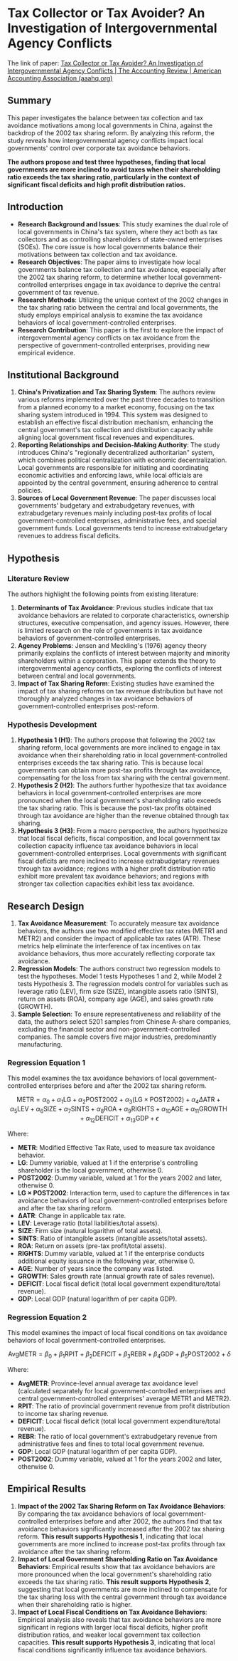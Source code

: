 # Tax Collector or Tax Avoider? An Investigation of Intergovernmental Agency Conflicts



The link of paper: [Tax Collector or Tax Avoider? An Investigation of Intergovernmental Agency Conflicts | The Accounting Review | American Accounting Association (aaahq.org)](https://publications.aaahq.org/accounting-review/article-abstract/92/2/247/3882/Tax-Collector-or-Tax-Avoider-An-Investigation-of?redirectedFrom=fulltext)

## Summary

This paper investigates the balance between tax collection and tax avoidance motivations among local governments in China, against the backdrop of the 2002 tax sharing reform. By analyzing this reform, the study reveals how intergovernmental agency conflicts impact local governments' control over corporate tax avoidance behaviors. 



**The authors propose and test three hypotheses, finding that local governments are more inclined to avoid taxes when their shareholding ratio exceeds the tax sharing ratio, particularly in the context of significant fiscal deficits and high profit distribution ratios.**

## Introduction

- **Research Background and Issues**: This study examines the dual role of local governments in China's tax system, where they act both as tax collectors and as controlling shareholders of state-owned enterprises (SOEs). The core issue is how local governments balance their motivations between tax collection and tax avoidance.
- **Research Objectives**: The paper aims to investigate how local governments balance tax collection and tax avoidance, especially after the 2002 tax sharing reform, to determine whether local government-controlled enterprises engage in tax avoidance to deprive the central government of tax revenue.
- **Research Methods**: Utilizing the unique context of the 2002 changes in the tax sharing ratio between the central and local governments, the study employs empirical analysis to examine the tax avoidance behaviors of local government-controlled enterprises.
- **Research Contribution**: This paper is the first to explore the impact of intergovernmental agency conflicts on tax avoidance from the perspective of government-controlled enterprises, providing new empirical evidence.

## Institutional Background

1. **China's Privatization and Tax Sharing System**: The authors review various reforms implemented over the past three decades to transition from a planned economy to a market economy, focusing on the tax sharing system introduced in 1994. This system was designed to establish an effective fiscal distribution mechanism, enhancing the central government's tax collection and distribution capacity while aligning local government fiscal revenues and expenditures.
2. **Reporting Relationships and Decision-Making Authority**: The study introduces China's "regionally decentralized authoritarian" system, which combines political centralization with economic decentralization. Local governments are responsible for initiating and coordinating economic activities and enforcing laws, while local officials are appointed by the central government, ensuring adherence to central policies.
3. **Sources of Local Government Revenue**: The paper discusses local governments' budgetary and extrabudgetary revenues, with extrabudgetary revenues mainly including post-tax profits of local government-controlled enterprises, administrative fees, and special government funds. Local governments tend to increase extrabudgetary revenues to address fiscal deficits.

## Hypothesis

### Literature Review

The authors highlight the following points from existing literature:

1. **Determinants of Tax Avoidance**: Previous studies indicate that tax avoidance behaviors are related to corporate characteristics, ownership structures, executive compensation, and agency issues. However, there is limited research on the role of governments in tax avoidance behaviors of government-controlled enterprises.
2. **Agency Problems**: Jensen and Meckling's (1976) agency theory primarily explains the conflicts of interest between majority and minority shareholders within a corporation. This paper extends the theory to intergovernmental agency conflicts, exploring the conflicts of interest between central and local governments.
3. **Impact of Tax Sharing Reform**: Existing studies have examined the impact of tax sharing reforms on tax revenue distribution but have not thoroughly analyzed changes in tax avoidance behaviors of government-controlled enterprises post-reform.

### Hypothesis Development

1. **Hypothesis 1 (H1)**: The authors propose that following the 2002 tax sharing reform, local governments are more inclined to engage in tax avoidance when their shareholding ratio in local government-controlled enterprises exceeds the tax sharing ratio. This is because local governments can obtain more post-tax profits through tax avoidance, compensating for the loss from tax sharing with the central government.
2. **Hypothesis 2 (H2)**: The authors further hypothesize that tax avoidance behaviors in local government-controlled enterprises are more pronounced when the local government's shareholding ratio exceeds the tax sharing ratio. This is because the post-tax profits obtained through tax avoidance are higher than the revenue obtained through tax sharing.
3. **Hypothesis 3 (H3)**: From a macro perspective, the authors hypothesize that local fiscal deficits, fiscal composition, and local government tax collection capacity influence tax avoidance behaviors in local government-controlled enterprises. Local governments with significant fiscal deficits are more inclined to increase extrabudgetary revenues through tax avoidance; regions with a higher profit distribution ratio exhibit more prevalent tax avoidance behaviors; and regions with stronger tax collection capacities exhibit less tax avoidance.

## Research Design

1. **Tax Avoidance Measurement**: To accurately measure tax avoidance behaviors, the authors use two modified effective tax rates (METR1 and METR2) and consider the impact of applicable tax rates (ATR). These metrics help eliminate the interference of tax incentives on tax avoidance behaviors, thus more accurately reflecting corporate tax avoidance.
2. **Regression Models**: The authors construct two regression models to test the hypotheses. Model 1 tests Hypotheses 1 and 2, while Model 2 tests Hypothesis 3. The regression models control for variables such as leverage ratio (LEV), firm size (SIZE), intangible assets ratio (SINTS), return on assets (ROA), company age (AGE), and sales growth rate (GROWTH).
3. **Sample Selection**: To ensure representativeness and reliability of the data, the authors select 5201 samples from Chinese A-share companies, excluding the financial sector and non-government-controlled companies. The sample covers five major industries, predominantly manufacturing.

### Regression Equation 1

This model examines the tax avoidance behaviors of local government-controlled enterprises before and after the 2002 tax sharing reform.

$$
\text{METR} = \alpha_0 + \alpha_1 \text{LG} + \alpha_2 \text{POST2002} + \alpha_3 (\text{LG} \times \text{POST2002}) + \alpha_4 \Delta \text{ATR} + \alpha_5 \text{LEV} + \alpha_6 \text{SIZE} + \alpha_7 \text{SINTS} + \alpha_8 \text{ROA} + \alpha_9 \text{RIGHTS} + \alpha_{10} \text{AGE} + \alpha_{11} \text{GROWTH} + \alpha_{12} \text{DEFICIT} + \alpha_{13} \text{GDP} + \epsilon
$$

Where:
- **METR**: Modified Effective Tax Rate, used to measure tax avoidance behavior.
- **LG**: Dummy variable, valued at 1 if the enterprise's controlling shareholder is the local government, otherwise 0.
- **POST2002**: Dummy variable, valued at 1 for the years 2002 and later, otherwise 0.
- **LG × POST2002**: Interaction term, used to capture the differences in tax avoidance behaviors of local government-controlled enterprises before and after the tax sharing reform.
- **ΔATR**: Change in applicable tax rate.
- **LEV**: Leverage ratio (total liabilities/total assets).
- **SIZE**: Firm size (natural logarithm of total assets).
- **SINTS**: Ratio of intangible assets (intangible assets/total assets).
- **ROA**: Return on assets (pre-tax profit/total assets).
- **RIGHTS**: Dummy variable, valued at 1 if the enterprise conducts additional equity issuance in the following year, otherwise 0.
- **AGE**: Number of years since the company was listed.
- **GROWTH**: Sales growth rate (annual growth rate of sales revenue).
- **DEFICIT**: Local fiscal deficit (total local government expenditure/total revenue).
- **GDP**: Local GDP (natural logarithm of per capita GDP).

### Regression Equation 2

This model examines the impact of local fiscal conditions on tax avoidance behaviors of local government-controlled enterprises.

$$
\text{AvgMETR} = \beta_0 + \beta_1 \text{RPIT} + \beta_2 \text{DEFICIT} + \beta_3 \text{REBR} + \beta_4 \text{GDP} + \beta_5 \text{POST2002} + \delta
$$

Where:
- **AvgMETR**: Province-level annual average tax avoidance level (calculated separately for local government-controlled enterprises and central government-controlled enterprises' average METR1 and METR2).
- **RPIT**: The ratio of provincial government revenue from profit distribution to income tax sharing revenue.
- **DEFICIT**: Local fiscal deficit (total local government expenditure/total revenue).
- **REBR**: The ratio of local government's extrabudgetary revenue from administrative fees and fines to total local government revenue.
- **GDP**: Local GDP (natural logarithm of per capita GDP).
- **POST2002**: Dummy variable, valued at 1 for the years 2002 and later, otherwise 0.

## Empirical Results

1. **Impact of the 2002 Tax Sharing Reform on Tax Avoidance Behaviors**: By comparing the tax avoidance behaviors of local government-controlled enterprises before and after 2002, the authors find that tax avoidance behaviors significantly increased after the 2002 tax sharing reform. **This result supports Hypothesis 1**, indicating that local governments are more inclined to increase post-tax profits through tax avoidance after the tax sharing reform.
2. **Impact of Local Government Shareholding Ratio on Tax Avoidance Behaviors**: Empirical results show that tax avoidance behaviors are more pronounced when the local government's shareholding ratio exceeds the tax sharing ratio. **This result supports Hypothesis 2**, suggesting that local governments are more inclined to compensate for the tax sharing loss with the central government through tax avoidance when their shareholding ratio is higher.
3. **Impact of Local Fiscal Conditions on Tax Avoidance Behaviors**: Empirical analysis also reveals that tax avoidance behaviors are more significant in regions with larger local fiscal deficits, higher profit distribution ratios, and weaker local government tax collection capacities. **This result supports Hypothesis 3**, indicating that local fiscal conditions significantly influence tax avoidance behaviors.
